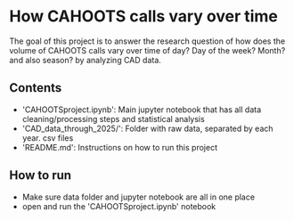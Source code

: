 # How CAHOOTS calls vary over time 

The goal of this project is to answer the research question of how does the volume of CAHOOTS calls vary over time of day? Day of the week? Month? and also season? by analyzing CAD data.

## Contents 

- 'CAHOOTSproject.ipynb': Main jupyter notebook that has all data cleaning/processing steps and statistical analysis
- 'CAD_data_through_2025/': Folder with raw data, separated by each year. csv files
- 'README.md': Instructions on how to run this project

## How to run 

- Make sure data folder and jupyter notebook are all in one place
- open and run the 'CAHOOTSproject.ipynb' notebook
